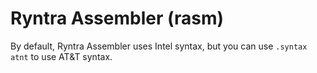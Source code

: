 # Ryntra Assembler (rasm)

By default, Ryntra Assembler uses Intel syntax, but you can use `.syntax atnt` to use AT&T syntax.